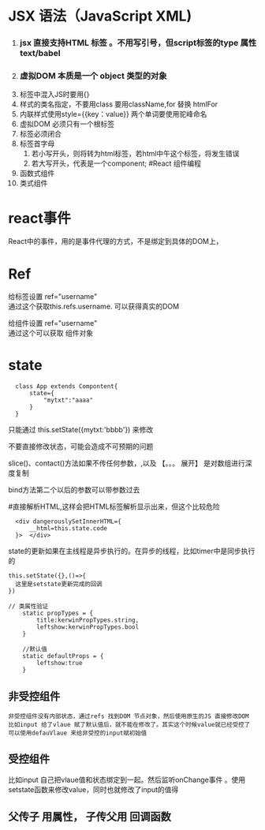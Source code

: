 # JSX 语法（JavaScript XML) 
1. ### jsx 直接支持HTML 标签 。不用写引号，但script标签的type 属性 text/babel
2. ### 虚拟DOM 本质是一个 object 类型的对象
3. 标签中混入JS时要用{}
4. 样式的类名指定，不要用class 要用className,for 替换 htmlFor
5. 内联样式使用style={{key：value}} 两个单词要使用驼峰命名
6. 虚拟DOM 必须只有一个根标签
7. 标签必须闭合
8. 标签首字母
   1. 若小写开头，则将转为html标签，若html中午这个标签，将发生错误
   2. 若大写开头，代表是一个component;
#React 组件编程
1. 函数式组件
2. 类式组件


# react事件
React中的事件，用的是事件代理的方式，不是绑定到具体的DOM上，
# Ref
给标签设置 ref="username"  
通过这个获取this.refs.username. 可以获得真实的DOM 

给组件设置 ref="username"  
通过这个可以获取 组件对象

# state
```
  class App extends Compontent{
      state={
          "mytxt":"aaaa"
      }
  }
```
只能通过 this.setState({mytxt:'bbbb'}) 来修改

不要直接修改状态，可能会造成不可预期的问题

slice()、contact()方法如果不传任何参数，,以及 【。。。 展开】 是对数组进行深度复制

bind方法第二个以后的参数可以带参数过去

#直接解析HTML,这样会把HTML标签解析显示出来，但这个比较危险
```
  <div dangerouslySetInnerHTML={
      __html=this.state.code
  }>  </div>
```
state的更新如果在主线程是异步执行的。在异步的线程，比如timer中是同步执行的
```
this.setState({},()=>{
  这里是setstate更新完成的回调
})

// 类属性验证
    static propTypes = {
        title:kerwinPropTypes.string,
        leftshow:kerwinPropTypes.bool
    }

    //默认值
    static defaultProps = {
        leftshow:true
    }  
````
  


## 非受控组件
    非受控组件没有内部状态，通过refs 找到DOM 节点对象，然后使用原生的JS 直接修改DOM  
    比如input 给了vlaue 赋了默认值后，就不能在修改了。其实这个时候value就已经受控了  
    可以使用defauVlaue 来给非受控的input赋初始值

## 受控组件

比如input 自己把vlaue值和状态绑定到一起。然后监听onChange事件 。使用setstate函数来修改value，同时也就修改了input的值得   

## 父传子 用属性， 子传父用 回调函数